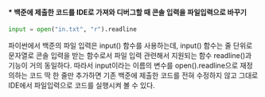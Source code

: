 #### * 백준에 제출한 코드를 IDE로 가져와 디버그할 때 콘솔 입력을 파일입력으로 바꾸기


```python
input = open("in.txt", "r").readline
```

파이썬에서 백준의 파일 입력은 input() 함수를 사용하는데, input() 함수는 줄 단위로 문자열로 콘솔 입력을 받는 함수로서 파일 입력 관련해서 지원되는 함수 readline()과 기능이 거의 동일하다. 따라서 input이라는 이름의 변수를 open().readline으로 재정의하는 코드 딱 한 줄만 추가하면 기존 백준에 제출한 코드를 전혀 수정하지 않고 그대로 IDE에서 파일입력으로 코드를 실행시켜 볼 수 있다.  
